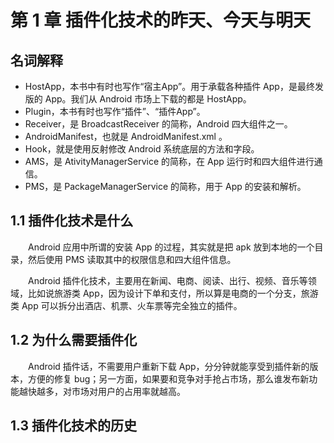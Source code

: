 # 第 1 章 插件化技术的昨天、今天与明天

## 名词解释
* HostApp，本书中有时也写作“宿主App”。用于承载各种插件 App，是最终发版的 App。我们从 Android 市场上下载的都是 HostApp。
* Plugin，本书有时也写作“插件”、“插件App”。
* Receiver，是  BroadcastReceiver 的简称，Android 四大组件之一。
* AndroidManifest，也就是 AndroidManifest.xml 。
* Hook，就是使用反射修改 Android 系统底层的方法和字段。
* AMS，是 AtivityManagerService 的简称，在 App 运行时和四大组件进行通信。
* PMS，是 PackageManagerService 的简称，用于 App 的安装和解析。

## 1.1 插件化技术是什么
　　Android 应用中所谓的安装 App 的过程，其实就是把 apk 放到本地的一个目录，然后使用 PMS 读取其中的权限信息和四大组件信息。

　　Android 插件化技术，主要用在新闻、电商、阅读、出行、视频、音乐等领域，比如说旅游类 App，因为设计下单和支付，所以算是电商的一个分支，旅游类 App 可以拆分出酒店、机票、火车票等完全独立的插件。

## 1.2 为什么需要插件化
　　Android 插件话，不需要用户重新下载 App，分分钟就能享受到插件新的版本，方便的修复 bug；另一方面，如果要和竞争对手抢占市场，那么谁发布新功能越快越多，对市场对用户的占用率就越高。

## 1.3 插件化技术的历史


